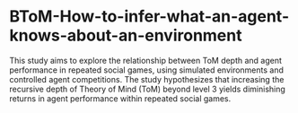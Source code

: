 # BToM-How-to-infer-what-an-agent-knows-about-an-environment
This study aims to explore the relationship between ToM depth and agent performance in repeated social games, using simulated environments and controlled agent competitions. 
The study hypothesizes that increasing the recursive depth of Theory of Mind (ToM) beyond level 3 yields diminishing returns in agent performance within repeated social games.
